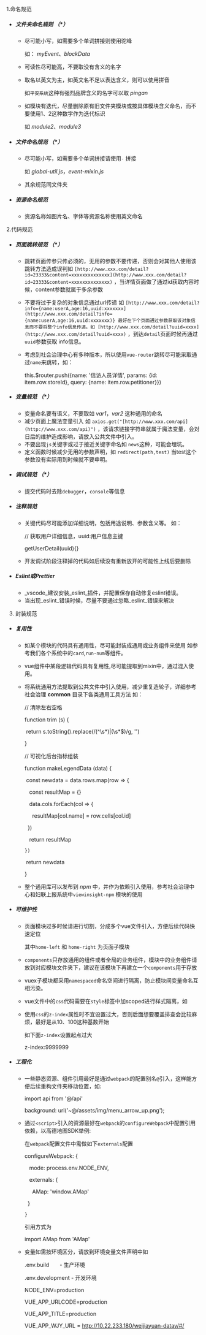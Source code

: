 
1.命名规范

- ##### 文件夹命名规则 （*）
    
    - 尽可能小写，如需要多个单词拼接则使用驼峰
        
        如： _myEvent_、_blockData_
        
    - 可读性尽可能高，不要取没有含义的名字
        
    - 取名以英文为主，如英文名不足以表达含义，则可以使用拼音
        
        如`平安系统`这种有强烈品牌含义的名字可以取 _pingan_
        
    - 如模块有迭代，尽量删除原有旧文件夹模块或按具体模块含义命名，而不要使用1、2这种数字作为迭代标识
        
        如 _module2_、_module3_
        
- ##### 文件命名规范 （*）
    
    - 尽可能小写，如需要多个单词拼接请使用`-` 拼接
        
        如 _global-util.js_，_event-mixin.js_
        
    - 其余规范同文件夹
        
- ##### 资源命名规范
    
    - 资源名称如图片名、字体等资源名称使用英文命名

2.代码规范

- ##### 页面跳转规范 （*）
    
    - 跳转页面传参只传必须的，无用的参数不要传递，否则会对其他人使用该跳转方法造成误判如 `[http://www.xxx.com/detail?id=23333&content=xxxxxxxxxxxxxx](http://www.xxx.com/detail?id=23333&content=xxxxxxxxxxxxxx)` ，当详情页面做了通过id获取内容时候，content参数就属于多余参数
        
    - 不要将过于复杂的对象信息通过url传递 如 `[http://www.xxx.com/detail?info={name:userA,age:16,uuid:xxxxxxx](http://www.xxx.com/detail?info={name:userA,age:16,uuid:xxxxxxx)} 最好在下个页面通过参数获取该对象信息而不要将整个info信息传递。如 [http://www.xxx.com/detail?uuid=xxxx](http://www.xxx.com/detail?uuid=xxxx)` ，到达`detail`页面时候再通过`uuid`参数获取 info信息。
        
    - 考虑到社会治理中心有多种版本，所以使用`vue-router`跳转尽可能采取通过`name`来跳转，如：
        
        this.$router.push({name: '信访人员详情', params: {id: item.row.storeId}, query: {name: item.row.petitioner}})
        
          
        
- ##### 变量规范 （*）
    
    - 变量命名要有语义，不要取如 _var1_，_var2_ 这种通用的命名
    - 减少页面上魔法变量引入 如 `axios.get("[http://www.xxx.com/api](http://www.xxx.com/api)")` ，该请求链接字符串就属于魔法变量，会对日后的维护造成影响，请放入公共文件中引入。
    - 不要出现`js`关键字或过于接近关键字命名如 `news`这种，可能会埋坑。
    - 定义函数时候减少无用的参数声明，如 `redirect(path,test)` 当test这个参数没有实际用到时候就不要申明。
- ##### 调试规范 （*）
    
    - 提交代码时去除`debugger`，`console`等信息
- ##### 注释规范
    
    - 关键代码尽可能添加详细说明，包括用途说明、参数含义等。 如：
        
        // 获取用户详细信息，uuid:用户信息主键
        
        getUserDetail(uuid){}
        
    - 开发调试阶段注释掉的代码如后续没有重新放开的可能性上线后要删除
        
- ##### Eslint或Prettier
    
    - _vscode_建议安装_eslint_插件，并配置保存自动修复eslint错误。
    - 当出现_eslint_错误时候，尽量不要通过忽略_eslint_错误来解决

3. 封装规范

- ##### 复用性
    
    - 如某个模块的代码具有通用性，尽可能封装成通用或业务组件来使用 如参考我们各个系统中的`card`,`run-num`等组件。
        
    - vue组件中某段逻辑代码具有复用性,尽可能提取到mixin中，通过混入使用。
        
    - 将系统通用方法提取到公共文件中引入使用，减少重复造轮子，详细参考社会治理 **common** 目录下各类通用工具方法 如：
        
        // 清除左右空格
        
        function trim (s) {
        
          return s.toString().replace(/(^\s*)|(\s*$)/g, '')
        
        }
        
        // 可视化后台指标组装
        
        function makeLegendData (data) {
        
          const newdata = data.rows.map(row => {
        
            const resultMap = {}
        
            data.cols.forEach(col => {
        
              resultMap[col.name] = row.cells[col.id]
        
            })
        
            return resultMap
        
          })
        
          return newdata
        
        }
        
    - 整个通用库可以发布到 _npm_ 中，并作为依赖引入使用，参考社会治理中心和妇联上报系统中`viewinsight-npm` 模块的使用
        
- ##### 可维护性
    
    - 页面模块过多时候请进行切割，分成多个vue文件引入，方便后续代码快速定位
        
        <template>
        
          <div class="home">
        
               <card class="homecard" title="总体态势">
        
                    <home-left class="home-left"></home-left>
        
                    <home-right class="home-right"></home-right>
        
               </card>
        
          </div>
        
        </template>
        
        其中`home-left` 和 `home-right` 为页面子模块
        
    - `components`只存放通用的组件或者全局的业务组件，模块中的业务组件请放到对应模块文件夹下，建议在该模块下再建立一个`components`用于存放
        
    - vuex子模块都采用`namespaced`命名空间进行隔离，防止模块间变量命名互相污染。
        
    - vue文件中的`css`代码需要在`style`标签中加scoped进行样式隔离，如
        
        <style lang="less" scoped>
        
        .className{
        
            font-size:16px;
        
        }
        
        </style>
        
    - 使用`css`的`z-index`属性时不宜设置过大，否则后面想要覆盖排查会比较麻烦，最好是从10、100这种基数开始
        
        如下面`z-index`设置起点过大
        
        z-index:9999999
        
- ##### 工程化
    
    - 一些静态资源、组件引用最好是通过`webpack`的配置别名`@`引入，这样能方便后续重构文件夹移动位置，如:
        
        import api from '@/api'
        
         background: url('~@/assets/img/menu_arrow_up.png');
        
    - 通过`<script>`引入的资源最好在`webpack`的`configureWebpack`中配置引用依赖，以高德地图SDK举例:
        
         <script type="text/javascript" src="http://webapi.amap.com/maps?v=1.4.4&key=4bd5609fece947842656bc7f67c3201e&plugin=AMap.MarkerClusterer,AMap.Autocomplete,AMap.PlaceSearch,AMap.Geocoder"></script>
        
        在`webpack`配置文件中需做如下`externals`配置
        
        configureWebpack: {
        
            mode: process.env.NODE_ENV,
        
            externals: {
        
              AMap: 'window.AMap'
        
            }
        
          }
        
        引用方式为
        
        import AMap from 'AMap'
        
    - 变量如需按环境区分，请放到环境变量文件声明中如
        
        .env.build        - 生产环境
        
        .env.development  - 开发环境
        
        NODE_ENV=production
        
        VUE_APP_URLCODE=production
        
        VUE_APP_TITLE=production
        
        VUE_APP_WJY_URL = http://10.22.233.180/weijiayuan-datav/#/